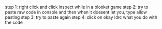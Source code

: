 step 1: right click and click inspect while in a blooket game
step 2: try to paste raw code in console and then when it doesent let you, type allow pasting
step 3: try to paste again
step 4: click on okay
Idrc what you do with the code 
